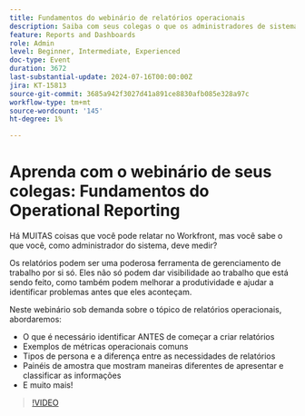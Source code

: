 ```yaml
---
title: Fundamentos do webinário de relatórios operacionais
description: Saiba com seus colegas o que os administradores de sistema devem medir no Workfront. Descubra as métricas principais, as necessidades de relatórios e os painéis de amostra em nosso webinário sob demanda.
feature: Reports and Dashboards
role: Admin
level: Beginner, Intermediate, Experienced
doc-type: Event
duration: 3672
last-substantial-update: 2024-07-16T00:00:00Z
jira: KT-15813
source-git-commit: 3685a942f3027d41a891ce8830afb085e328a97c
workflow-type: tm+mt
source-wordcount: '145'
ht-degree: 1%

---
```



# Aprenda com o webinário de seus colegas: Fundamentos do Operational Reporting

Há MUITAS coisas que você pode relatar no Workfront, mas você sabe o que você, como administrador do sistema, deve medir?

Os relatórios podem ser uma poderosa ferramenta de gerenciamento de trabalho por si só. Eles não só podem dar visibilidade ao trabalho que está sendo feito, como também podem melhorar a produtividade e ajudar a identificar problemas antes que eles aconteçam.

Neste webinário sob demanda sobre o tópico de relatórios operacionais, abordaremos:

* O que é necessário identificar ANTES de começar a criar relatórios
* Exemplos de métricas operacionais comuns
* Tipos de persona e a diferença entre as necessidades de relatórios
* Painéis de amostra que mostram maneiras diferentes de apresentar e classificar as informações
* E muito mais!

>[!VIDEO](https://video.tv.adobe.com/v/3431007/?learn=on)
